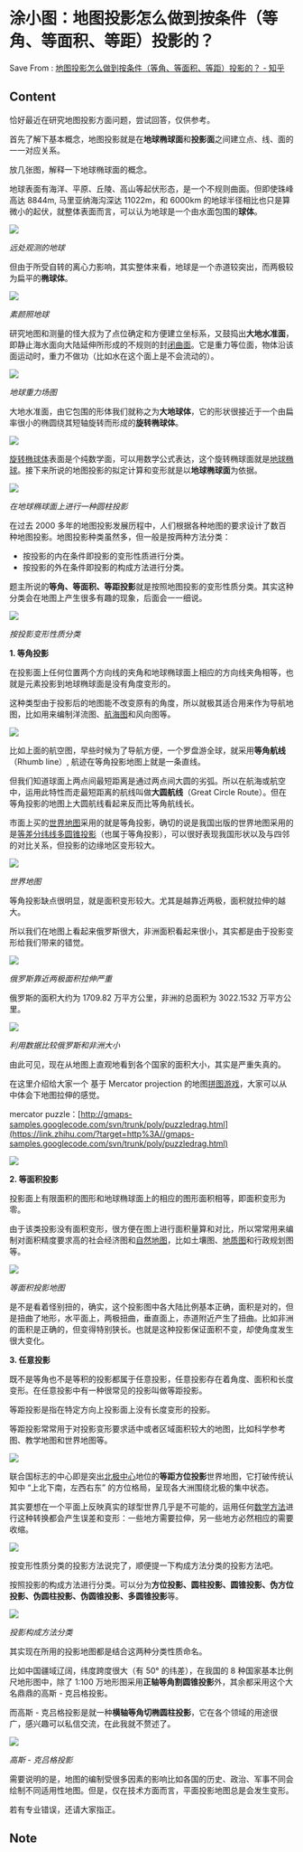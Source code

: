 # 涂小图：地图投影怎么做到按条件（等角、等面积、等距）投影的？
Save From : [地图投影怎么做到按条件（等角、等面积、等距）投影的？ - 知乎](https://www.zhihu.com/question/27681013/answer/108473609) 

## Content
恰好最近在研究地图投影方面问题，尝试回答，仅供参考。

首先了解下基本概念，地图投影就是在**地球椭球面**和**投影面**之间建立点、线、面的一一对应关系。

放几张图，解释一下地球椭球面的概念。

  

地球表面有海洋、平原、丘陵、高山等起伏形态，是一个不规则曲面。但即使珠峰高达 8844m, 马里亚纳海沟深达 11022m，和 6000km 的地球半径相比也只是算微小的起伏，就整体表面而言，可以认为地球是一个由水面包围的**球体**。

![](https://pic1.zhimg.com/50/0289558c0f790701b40d94b03288d4b4_720w.jpg?source=1940ef5c)

_远处观测的地球_

  

但由于所受自转的离心力影响，其实整体来看，地球是一个赤道较突出，而两极较为扁平的**椭球体**。

![](https://picx.zhimg.com/50/1f8f26cec9f2231b67aea7758ce3686e_720w.jpg?source=1940ef5c)

_素颜照地球_

  

研究地图和测量的怪大叔为了点位确定和方便建立坐标系，又鼓捣出**大地水准面**，即静止海水面向大陆延伸所形成的不规则的封[闭曲面](https://www.zhihu.com/search?q=%E9%97%AD%E6%9B%B2%E9%9D%A2&search_source=Entity&hybrid_search_source=Entity&hybrid_search_extra=%7B%22sourceType%22%3A%22answer%22%2C%22sourceId%22%3A108473609%7D)。它是重力等位面，物体沿该面运动时，重力不做功（比如水在这个面上是不会流动的）。

![](https://pic1.zhimg.com/50/a2bb0672b8a24aaefc38e3246644944d_720w.jpg?source=1940ef5c)

_地球重力场图_

  

大地水准面，由它包围的形体我们就称之为**大地球体**，它的形状很接近于一个由扁率很小的椭圆绕其短轴旋转而形成的**旋转椭球体**。

![](https://picx.zhimg.com/50/6216b90b4f76acf907ccef6f9ad1f600_720w.jpg?source=1940ef5c)
  

[旋转椭球体](https://www.zhihu.com/search?q=%E6%97%8B%E8%BD%AC%E6%A4%AD%E7%90%83%E4%BD%93&search_source=Entity&hybrid_search_source=Entity&hybrid_search_extra=%7B%22sourceType%22%3A%22answer%22%2C%22sourceId%22%3A108473609%7D)表面是个纯数学面，可以用数学公式表达，这个旋转椭球面就是[地球椭球](https://www.zhihu.com/search?q=%E5%9C%B0%E7%90%83%E6%A4%AD%E7%90%83&search_source=Entity&hybrid_search_source=Entity&hybrid_search_extra=%7B%22sourceType%22%3A%22answer%22%2C%22sourceId%22%3A108473609%7D)。接下来所说的地图投影的拟定计算和变形就是以**地球椭球面**为依据。

![](https://picx.zhimg.com/50/35c20a3f75b96fc5d59aed2541d60db0_720w.jpg?source=1940ef5c)

_在地球椭球面上进行一种圆柱投影_

  

在过去 2000 多年的地图投影发展历程中，人们根据各种地图的要求设计了数百种地图投影。地图投影种类虽然多，但一般是按两种方法分类：

*   按投影的内在条件即投影的变形性质进行分类。
*   按投影的外在条件即投影的构成方法进行分类。

题主所说的**等角、等面积、等距投影**就是按照地图投影的变形性质分类。其实这种分类会在地图上产生很多有趣的现象，后面会一一细说。

![](https://pic1.zhimg.com/50/3cdf93e8117cf310a84921bd58fc6441_720w.jpg?source=1940ef5c)

_按投影变形性质分类_

  

**1\. 等角投影**

  

在投影面上任何位置两个方向线的夹角和地球椭球面上相应的方向线夹角相等，也就是元素投影到地球椭球面是没有角度变形的。

  

这种类型由于投影后的地图能不改变原有的角度，所以就极其适合用来作为导航地图，比如用来编制洋流图、[航海图](https://www.zhihu.com/search?q=%E8%88%AA%E6%B5%B7%E5%9B%BE&search_source=Entity&hybrid_search_source=Entity&hybrid_search_extra=%7B%22sourceType%22%3A%22answer%22%2C%22sourceId%22%3A108473609%7D)和风向图等。

  
![](https://picx.zhimg.com/50/c319f798a96ab8aa3c1feeda2c08aed3_720w.jpg?source=1940ef5c)

比如上面的航空图，早些时候为了导航方便，一个罗盘游全球，就采用**等角航线**（Rhumb line）, 航迹在等角投影地图上就是一条直线。

但我们知道球面上两点间最短距离是通过两点间大圆的劣弧。所以在航海或航空中，运用此特性而走最短距离的航线叫做**大圆航线**（Great Circle Route）。但在等角投影的地图上大圆航线看起来反而比等角航线长。

市面上买的[世界地图](https://www.zhihu.com/search?q=%E4%B8%96%E7%95%8C%E5%9C%B0%E5%9B%BE&search_source=Entity&hybrid_search_source=Entity&hybrid_search_extra=%7B%22sourceType%22%3A%22answer%22%2C%22sourceId%22%3A108473609%7D)采用的就是等角投影，确切的说是我国出版的世界地图采用的是[等差分纬线多圆锥投影](https://www.zhihu.com/search?q=%E7%AD%89%E5%B7%AE%E5%88%86%E7%BA%AC%E7%BA%BF%E5%A4%9A%E5%9C%86%E9%94%A5%E6%8A%95%E5%BD%B1&search_source=Entity&hybrid_search_source=Entity&hybrid_search_extra=%7B%22sourceType%22%3A%22answer%22%2C%22sourceId%22%3A108473609%7D)（也属于等角投影），可以很好表现我国形状以及与四邻的对比关系，但投影的边缘地区变形较大。

  
![](https://picx.zhimg.com/50/e63f3ec04fbf7477a71c450d23a371bd_720w.jpg?source=1940ef5c)

_世界地图_

等角投影缺点很明显，就是面积变形较大。尤其是越靠近两极，面积就拉伸的越大。

  

所以我们在地图上看起来俄罗斯很大，非洲面积看起来很小，其实都是由于投影变形给我们带来的错觉。

![](https://picx.zhimg.com/50/5f1ae35b2f4e05f9f2d781eb5c0dda7d_720w.jpg?source=1940ef5c)

_俄罗斯靠近两极面积拉伸严重_

  

俄罗斯的面积大约为 1709.82 万平方公里，非洲的总面积为 3022.1532 万平方公里。

![](https://picx.zhimg.com/50/82c32e4012d7f543d1d804bfd9dc28fa_720w.jpg?source=1940ef5c)

_利用数据比较俄罗斯和非洲大小_

由此可见，现在从地图上直观地看到各个国家的面积大小，其实是严重失真的。

  

在这里介绍给大家一个 基于 Mercator projection 的地图[拼图游戏](https://www.zhihu.com/search?q=%E6%8B%BC%E5%9B%BE%E6%B8%B8%E6%88%8F&search_source=Entity&hybrid_search_source=Entity&hybrid_search_extra=%7B%22sourceType%22%3A%22answer%22%2C%22sourceId%22%3A108473609%7D)，大家可以从中体会下地图拉伸的感觉。

mercator puzzle：[http://gmaps-samples.googlecode.com/svn/trunk/poly/puzzledrag.html](https://link.zhihu.com/?target=http%3A//gmaps-samples.googlecode.com/svn/trunk/poly/puzzledrag.html)

![](https://picx.zhimg.com/50/cb29856c19ce649d1cf46e0b5bf001f7_720w.jpg?source=1940ef5c)
  

**2\. 等面积投影**

  

投影面上有限面积的图形和地球椭球面上的相应的图形面积相等，即面积变形为零。

  

由于该类投影没有面积变形，很方便在图上进行面积量算和对比，所以常常用来编制对面积精度要求高的社会经济图和[自然地图](https://www.zhihu.com/search?q=%E8%87%AA%E7%84%B6%E5%9C%B0%E5%9B%BE&search_source=Entity&hybrid_search_source=Entity&hybrid_search_extra=%7B%22sourceType%22%3A%22answer%22%2C%22sourceId%22%3A108473609%7D)，比如土壤图、[地质图](https://www.zhihu.com/search?q=%E5%9C%B0%E8%B4%A8%E5%9B%BE&search_source=Entity&hybrid_search_source=Entity&hybrid_search_extra=%7B%22sourceType%22%3A%22answer%22%2C%22sourceId%22%3A108473609%7D)和行政规划图等。

  
![](https://pic1.zhimg.com/50/63fe6f9d980c5b87a31f36472ed9e339_720w.jpg?source=1940ef5c)

_等面积投影地图_

是不是看着怪别扭的，确实，这个投影图中各大陆比例基本正确，面积是对的，但是扭曲了地形，水平面上，两极扭曲，垂直面上，赤道附近产生了扭曲。比如非洲的面积是正确的，但变得特别狭长。也就是这种投影保证面积不变，却使角度发生很大变化。

  

**3\. 任意投影**

  

既不是等角也不是等积的投影都属于任意投影，任意投影存在着角度、面积和长度变形。在任意投影中有一种很常见的投影叫做等距投影。

等距投影是指在特定方向上投影面上没有长度变形的投影。

  

等距投影常常用于对投影变形要求适中或者区域面积较大的地图，比如科学参考图、教学地图和世界地图等。

![](https://picx.zhimg.com/50/d18931b4cf3d96868568addbb1fda480_720w.jpg?source=1940ef5c)
  

联合国标志的中心即是突出[北极中心](https://www.zhihu.com/search?q=%E5%8C%97%E6%9E%81%E4%B8%AD%E5%BF%83&search_source=Entity&hybrid_search_source=Entity&hybrid_search_extra=%7B%22sourceType%22%3A%22answer%22%2C%22sourceId%22%3A108473609%7D)地位的**等距方位投影**世界地图，它打破传统认知中 “上北下南，左西右东” 的方位格局，呈现各大洲围绕北极的集中状态。

  

其实要想在一个平面上反映真实的球型世界几乎是不可能的，运用任何[数学方法](https://www.zhihu.com/search?q=%E6%95%B0%E5%AD%A6%E6%96%B9%E6%B3%95&search_source=Entity&hybrid_search_source=Entity&hybrid_search_extra=%7B%22sourceType%22%3A%22answer%22%2C%22sourceId%22%3A108473609%7D)进行这种转换都会产生误差和变形：一些地方需要拉伸，另一些地方必然相应的需要收缩。

![](https://picx.zhimg.com/50/b1bbd8bd59dcf6ecee16d5d4e0c339ec_720w.jpg?source=1940ef5c)
  

按变形性质分类的投影方法说完了，顺便提一下构成方法分类的投影方法吧。

按照投影的构成方法进行分类。可以分为**方位投影、圆柱投影、圆锥投影、伪方位投影、伪圆柱投影、伪圆锥投影、多圆锥投影**等。

  
![](https://pica.zhimg.com/50/94505ea5bca3755699e822caeed68c94_720w.jpg?source=1940ef5c)

_投影构成方法分类_

  

其实现在所用的投影地图都是结合这两种分类性质命名。

  

比如中国疆域辽阔，纬度跨度很大（有 50° 的纬差），在我国的 8 种国家基本比例尺地形图中，除了 1:100 万地形图采用**正轴等角割圆锥投影**外，其余都采用这个大名鼎鼎的高斯 \- 克吕格投影。

而高斯 \- 克吕格投影是就一种**横轴等角切椭圆柱投影**，它在各个领域的用途很广，感兴趣可以私信交流，在此我就不赘述了。

![](https://picx.zhimg.com/50/v2-cd83527849ce1f87c8f55b4c0ea274a8_720w.jpg?source=1940ef5c)

_高斯 \- 克吕格投影_

  

需要说明的是，地图的编制受很多因素的影响比如各国的历史、政治、军事不同会绘制不同适用性地图。但是，仅在技术方面而言，平面投影地图总是会发生变形。

若有专业错误，还请大家指正。
## Note
